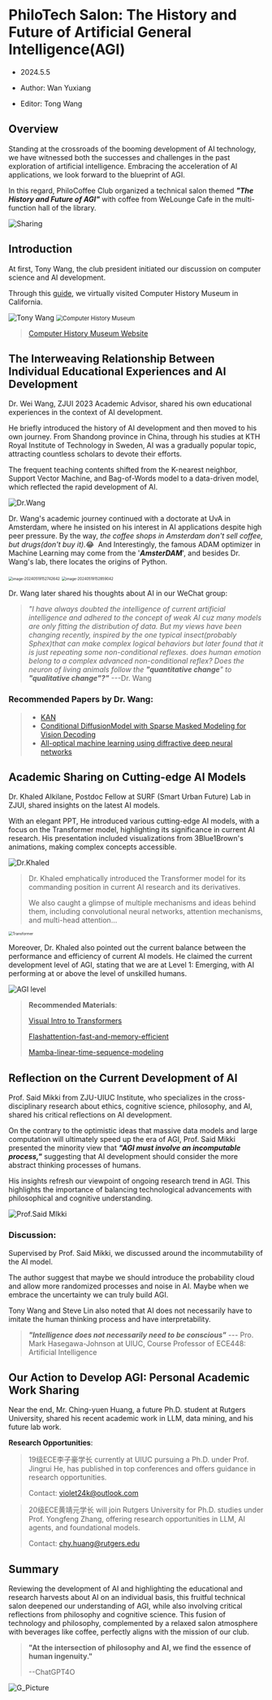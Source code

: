 # PhiloTech Salon: The History and Future of Artificial General Intelligence(AGI)
<!--注释: 这次是沙龙不是工作坊，两个性质不一样 -->
- 2024.5.5

- Author: Wan Yuxiang

- Editor: Tong Wang

## Overview
Standing at the crossroads of the booming development of AI technology, we have witnessed both the successes and challenges in the past exploration of artificial intelligence. Embracing the acceleration of AI applications, we look forward to the blueprint of AGI.

In this regard, PhiloCoffee Club organized a technical salon themed ***"The History and Future of AGI"*** with coffee from WeLounge Cafe in the multi-function hall of the library.

![Sharing](./AGI.assets/Sharing.jpg)

## Introduction

At first, Tony Wang, the club president initiated our discussion on computer science and AI development.

Through this [guide](https://philocoffee.github.io/tech/2024/0505_PhiloTech_AGI/chm.html), we virtually visited Computer History Museum in California.

![Tony Wang](./AGI.assets/TonyWang.jpg)
<img src="./AGI.assets/Com_H_M2.jpg" alt="Computer History Museum" style="zoom:80%;" />

> [Computer History Museum Website](https://computerhistory.org/)



## The Interweaving Relationship Between Individual Educational Experiences and AI Development
Dr. Wei Wang, ZJUI 2023 Academic Advisor, shared his own educational experiences in the context of AI development.

He briefly introduced the history of AI development and then moved to his own journey. From Shandong province in China, through his studies at KTH Royal Institute of Technology in Sweden,  AI was a gradually popular topic, attracting countless scholars to devote their efforts.

The frequent teaching contents shifted from the K-nearest neighbor, Support Vector Machine, and Bag-of-Words model to a data-driven model, which reflected the rapid development of AI. 

![Dr.Wang](./AGI.assets/Dr.Wang2.jpg)

Dr. Wang's academic journey continued with a doctorate at UvA in Amsterdam, where he insisted on his interest in AI applications despite high peer pressure. By the way, *the coffee shops in Amsterdam don't sell coffee, but drugs(don't buy it).*&#x1F602;  And Interestingly, the famous ADAM optimizer in Machine Learning may come from the '***AmsterDAM***', and besides Dr. Wang's lab, there locates the origins of Python.

<img src="./AGI.assets/image-20240519152742642.png" alt="image-20240519152742642" style="zoom:50%;" />

<img src="./AGI.assets/image-20240519152859042.png" alt="image-20240519152859042" style="zoom:50%;" />

Dr. Wang later shared his thoughts about AI in our WeChat group:

> *"I have always doubted the intelligence of current artificial intelligence and adhered to the concept of weak AI cuz many models are only fitting the distribution of data. But my views have been changing recently, inspired by the one typical insect(probably Sphex)that can make complex logical behaviors but later found that it is just repeating some non-conditional reflexes. does human emotion  belong to a complex advanced non-conditional reflex? Does the neuron of living animals follow the **"quantitative change**" to **"qualitative change"?"***    ---Dr. Wang

### Recommended Papers by Dr. Wang:

>- [KAN](./AGI.assets/2404.19756v2.pdf)
>- [Conditional DiffusionModel with Sparse Masked Modeling for Vision Decoding](./AGI.assets/Chen_Seeing_Beyond_the_Brain_Conditional_Diffusion_Model_With_Sparse_Masked_CVPR_2023_paper.pdf)
>- [All-optical machine learning using diffractive deep neural networks](./AGI.assets/science.aat8084.pdf)

## Academic Sharing on Cutting-edge AI Models

Dr. Khaled Alkilane, Postdoc Fellow at SURF (Smart Urban Future) Lab in ZJUI, shared insights on the latest AI models.

With an elegant PPT, He introduced various cutting-edge AI models, with a focus on the Transformer model, highlighting its significance in current AI research. His presentation included visualizations from 3Blue1Brown's animations, making complex concepts accessible.

![Dr.Khaled](./AGI.assets/Dr.Khaled.jpg)

> Dr. Khaled  emphatically introduced the Transformer model for its commanding position in current AI research and its derivatives. 
>
> We also caught a glimpse of multiple mechanisms and ideas behind them, including convolutional neural networks, attention mechanisms, and multi-head attention... 

<img src="./AGI.assets/Transformer.png" alt="Transformer" style="zoom:50%;" />

Moreover, Dr. Khaled also pointed out the current balance between the performance and efficiency of current AI models. He claimed the current development level of AGI, stating that we are at Level 1: Emerging, with AI performing at or above the level of unskilled humans.

![AGI level](./AGI.assets/AGI.png)




>**Recommended Materials**:
>
>[Visual Intro to Transformers](https://www.youtube.com/watch?v=wjZofJX0v4M)
>
>[Flashattention-fast-and-memory-efficient](https://paperswithcode.com/paper/flashattention-fast-and-memory-efficient)
>
>[Mamba-linear-time-sequence-modeling](https://paperswithcode.com/paper/mamba-linear-time-sequence-modeling-with)



## Reflection on the Current Development of AI

Prof. Said Mikki from ZJU-UIUC Institute, who specializes in the cross-disciplinary research about ethics, cognitive science, philosophy, and AI, shared his critical reflections on AI development. 

On the contrary to the optimistic ideas that massive data models and large computation will ultimately speed up the era of AGI, Prof. Said Mikki presented the minority view that ***"AGI must involve an incomputable process,"*** suggesting that AI development should consider the more abstract thinking processes of humans. 

His insights refresh our viewpoint of ongoing research trend in AGI. This highlights the importance of balancing technological advancements with philosophical and cognitive understanding.



![Prof.Said MIkki](./AGI.assets/Prof.Said.jpg)

### Discussion:

Supervised by Prof. Said Mikki, we discussed around the incommutability of the AI model. 

The author suggest that maybe we should introduce the probability cloud and allow more randomized processes and noise in AI. Maybe when we embrace the uncertainty we can truly build AGI.

Tony Wang and Steve Lin also noted that AI does not necessarily have to imitate the human thinking process and have interpretability.

> ***"Intelligence does not necessarily need to be conscious"*** --- Pro. Mark Hasegawa-Johnson at UIUC, Course Professor of ECE448: Artificial Intelligence 



## Our Action to Develop AGI: Personal Academic Work Sharing

Near the end, Mr. Ching-yuen Huang, a future Ph.D. student at Rutgers University, shared his recent academic work in LLM, data mining, and his future lab work.

**Research Opportunities**:

> 19级ECE李子豪学长 currently at UIUC pursuing a Ph.D. under Prof. Jingrui He, has published in top conferences and offers guidance in research opportunities. 
>
> Contact: violet24k@outlook.com

> 20级ECE黄靖元学长 will join Rutgers University for Ph.D. studies under Prof. Yongfeng Zhang, offering research opportunities in LLM, AI agents, and foundational models. 
>
> Contact: chy.huang@rutgers.edu



## Summary

Reviewing the development of AI and highlighting the educational and research harvests about AI on an individual basis, this fruitful technical salon deepened our understanding of AGI, while also involving critical reflections from philosophy and cognitive science. This fusion of technology and philosophy, complemented by a relaxed salon atmosphere with beverages like coffee, perfectly aligns with the mission of our club.

> **"At the intersection of philosophy and AI, we find the essence of human ingenuity."**
>
> --ChatGPT4O

![G_Picture](./AGI.assets/G_Picture.jpg)


